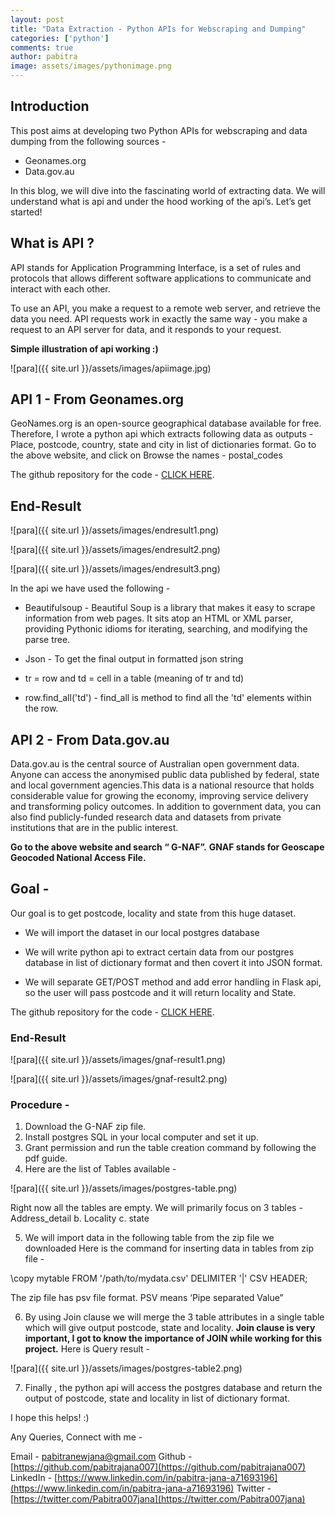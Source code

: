 ```yaml
---
layout: post
title: "Data Extraction - Python APIs for Webscraping and Dumping"
categories: ['python']
comments: true
author: pabitra
image: assets/images/pythonimage.png
---
```



## Introduction

This post aims at developing two Python APIs for webscraping and data dumping from the following sources -
* Geonames.org
* Data.gov.au

In this blog, we will dive into the fascinating world of extracting data. We will understand what is api and under the hood working of the api’s.
Let’s get started!


## What is API ?

API  stands for Application Programming Interface, is a set of rules and protocols that allows different software applications to communicate and interact with each other.

To use an API, you make a request to a remote web server, and retrieve the data you need. API requests work in exactly the same way - you make a request to an API server for data, and it responds to your request.


**Simple illustration of api working :)**

![para]({{ site.url }}/assets/images/apiimage.jpg)

## API  1 -  From Geonames.org

GeoNames.org is an open-source  geographical database available for free. Therefore, I wrote a python api which extracts  following data as outputs - Place, postcode, country, state and city in list of dictionaries format.
Go to the above website, and click on Browse the names - postal_codes

The github repository for the code -
[CLICK HERE](https://github.com/pabitrajana007/Webscraping-postalcodes).


## End-Result

![para]({{ site.url }}/assets/images/endresult1.png)

![para]({{ site.url }}/assets/images/endresult2.png)

![para]({{ site.url }}/assets/images/endresult3.png)

In the api we have used the following -

* Beautifulsoup - Beautiful Soup is a library that makes it easy to scrape information from web pages. It sits atop an HTML or XML parser, providing Pythonic idioms for iterating, searching, and modifying the parse tree.

* Json - To get the final output in formatted json string

* tr = row and  td = cell in a table  (meaning of tr and td)

* row.find_all('td') - find_all is method to find all the 'td' elements within the row.


## API  2 -  From Data.gov.au

Data.gov.au is the central source of Australian open government data. Anyone can access the anonymised public data published by federal, state and local government agencies.This data is a national resource that holds considerable value for growing the economy, improving service delivery and transforming policy outcomes. In addition to government data, you can also find publicly-funded research data and datasets from private institutions that are in the public interest.


**Go to the above website and search “ G-NAF”.** 
**GNAF stands for Geoscape Geocoded National Access File.**

## Goal -

Our goal is to get postcode, locality and state from this huge dataset. 
* We will import the dataset in our local postgres database

* We will write python api to extract certain data from our postgres database in list of dictionary format and then covert it into JSON format.

* We will separate GET/POST method and add error handling in Flask api, so the user will pass postcode and it will return locality and State.


The github repository for the code -
[CLICK HERE](https://github.com/pabitrajana007/aus-postcode-api-new).


### End-Result

![para]({{ site.url }}/assets/images/gnaf-result1.png)

![para]({{ site.url }}/assets/images/gnaf-result2.png)

### Procedure -
1. Download the G-NAF zip file.
2. Install postgres SQL in your local computer and set it up.
3. Grant permission and run the table creation command by following the pdf guide.
4. Here are the list of Tables available -

![para]({{ site.url }}/assets/images/postgres-table.png)

Right now all the tables are empty. We will primarily focus on 3 tables -
Address_detail  b. Locality  c. state

5. We will import data in the following table from the zip file we downloaded
Here is the command for inserting data in tables from zip file -

\copy mytable FROM '/path/to/mydata.csv' DELIMITER '|' CSV HEADER;

The zip file has psv file format. PSV means ‘Pipe separated Value”

6. By using Join clause we will merge the 3 table attributes in a single table which will give output postcode, state and locality. 
**Join clause is very important, I got to know the importance of JOIN while working for this project.**
Here is Query result  -

![para]({{ site.url }}/assets/images/postgres-table2.png)

7. Finally , the  python api will  access the postgres database and return the output of postcode, state and locality in list of dictionary format.

I hope this helps! :)


Any Queries, Connect with me -

Email - pabitranewjana@gmail.com
Github - [https://github.com/pabitrajana007](https://github.com/pabitrajana007)
LinkedIn - [https://www.linkedin.com/in/pabitra-jana-a71693196](https://www.linkedin.com/in/pabitra-jana-a71693196)
Twitter - [https://twitter.com/Pabitra007jana](https://twitter.com/Pabitra007jana)
